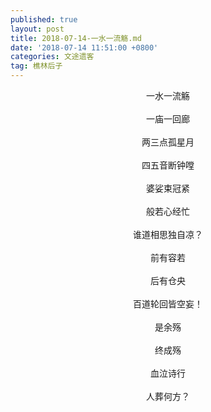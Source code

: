 ```yaml
---
published: true
layout: post
title: 2018-07-14-一水一流觞.md
date: '2018-07-14 11:51:00 +0800'
categories: 文途遗客
tag: 樵林后子
---
```

<div style="text-align:center;">
 一水一流觞
<br><br>  
 一庙一回廊
 <br><br>
 两三点孤星月
 <br><br>
 四五音断钟嘡
 <br><br>
 婆娑束冠紧
 <br><br>
 般若心经忙
 <br><br>
 谁道相思独自凉？
 <br><br>
 前有容若
 <br><br>
 后有仓央
 <br><br>
 百道轮回皆空妄！
 <br><br>
 是余殇
 <br><br>
 终成殇
 <br><br>
 血泣诗行
 <br><br>
 人葬何方？
 </div>
